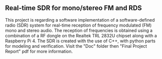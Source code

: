 ## Real-time SDR for mono/stereo FM and RDS

This project is regarding a software implementation of a software-defined radio (SDR) system for
real-time reception of frequency modulated (FM) mono and stereo audio. The reception of frequencies is
obtained using a combination of a RF dongle on the Realtek TRL 2832U chipset along with a Raspberry
Pi 4. The SDR is created with the use of C++, with python parts for modeling and verification. Visit
the "Doc" folder then "Final Project Report" pdf for more information.
